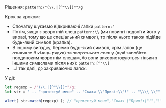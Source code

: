 Рішення: `pattern:/"(\\.|[^"\\])*"/g`.

Крок за кроком:

- Спочатку шукаємо відкриваючі лапки `pattern:"`
- Потім, якщо є зворотній слеш `pattern:\\` (ми повинні подвоїти його у виразі, тому що це спеціальний символ), то після нього також підійде будь-який символ (крапка).
- В іншому випадку, беремо будь-який символ, крім лапок (це означало б кінець рядка) та зворотнього слешу (щоб запобігти поодиноким зворотнім слешам, бо вони використовуються тільки з іншими символами після них): `pattern:[^"\\]`
- ...І так далі, до закриваючих лапок.

У дії:

```js run
let regexp = /"(\\.|[^"\\])*"/g;
let str = ' .. "протестуй мене" .. "Скажи \\"Привіт\\"!" .. "\\\\ \\"" .. ';

alert( str.match(regexp) ); // "протестуй мене","Скажи \"Привіт\"!","\\ \""
```
